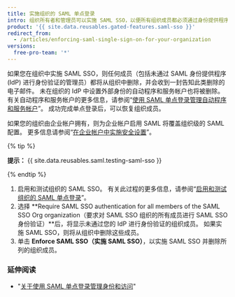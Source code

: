 ```yaml
---
title: 实施组织的 SAML 单点登录
intro: 组织所有者和管理员可以实施 SAML SSO，以便所有组织成员都必须通过身份提供程序进行身份验证。
product: '{{ site.data.reusables.gated-features.saml-sso }}'
redirect_from:
  - /articles/enforcing-saml-single-sign-on-for-your-organization
versions:
  free-pro-team: '*'
---
```


如果您在组织中实施 SAML SSO，则任何成员（包括未通过 SAML 身份提供程序 (IdP) 进行身份验证的管理员）都将从组织中删除，并会收到一封告知此类删除的电子邮件。 未在组织的 IdP 中设置外部身份的自动程序和服务帐户也将被删除。 有关自动程序和服务帐户的更多信息，请参阅“[使用 SAML 单点登录管理自动程序和服务帐户](/articles/managing-bots-and-service-accounts-with-saml-single-sign-on)”。 成功完成单点登录后，可以恢复组织成员。

如果您的组织由企业帐户拥有，则为企业帐户启用 SAML 将覆盖组织级的 SAML 配置。 更多信息请参阅“[在企业帐户中实施安全设置](/github/setting-up-and-managing-your-enterprise-account/enforcing-security-settings-in-your-enterprise-account)”。

{% tip %}

**提示：** {{ site.data.reusables.saml.testing-saml-sso }}

{% endtip %}

1. 启用和测试组织的 SAML SSO。 有关此过程的更多信息，请参阅“[启用和测试组织的 SAML 单点登录](/articles/enabling-and-testing-saml-single-sign-on-for-your-organization)”。
2. 选择 **Require SAML SSO authentication for all members of the SAML SSO Org organization（要求对 SAML SSO 组织的所有成员进行 SAML SSO 身份验证）**后，将显示未通过您的 IdP 进行身份验证的组织成员。 如果实施 SAML SSO，则将从组织中删除这些成员。
3. 单击 **Enforce SAML SSO（实施 SAML SSO）**，以实施 SAML SSO 并删除所列的组织成员。

### 延伸阅读

- "[关于使用 SAML 单点登录管理身份和访问](/articles/about-identity-and-access-management-with-saml-single-sign-on)"
